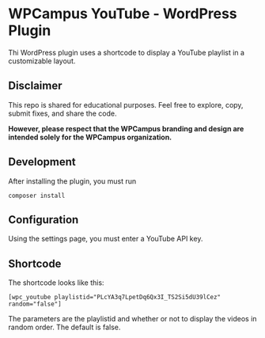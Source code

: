 # WPCampus YouTube - WordPress Plugin

Thi WordPress plugin uses a shortcode to display a YouTube playlist in a customizable layout.

## Disclaimer

This repo is shared for educational purposes. Feel free to explore, copy, submit fixes, and share the code.

**However, please respect that the WPCampus branding and design are intended solely for the WPCampus organization.**

## Development
After installing the plugin, you must run 
```
composer install
```

## Configuration
Using the settings page, you must enter a YouTube API key.

## Shortcode
The shortcode looks like this:
```
[wpc_youtube playlistid="PLcYA3q7LpetDq6Qx3I_TS2Si5dU39lCez" random="false"]
```

The parameters are the playlistid and whether or not to display the videos in random order.
The default is false.